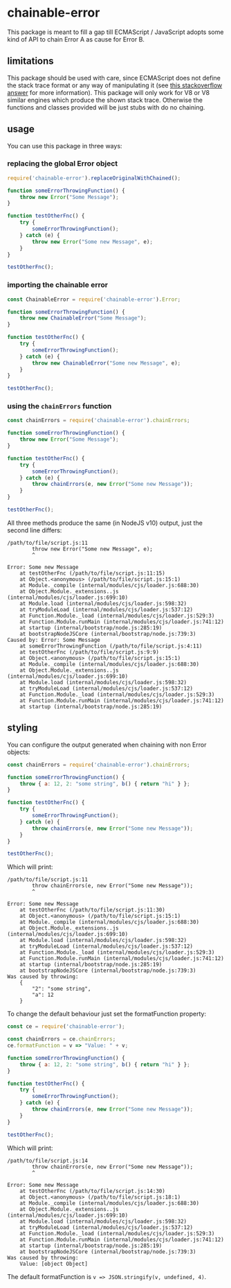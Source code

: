 # chainable-error

This package is meant to fill a gap till ECMAScript / JavaScript adopts some kind of API to chain Error A as cause for Error B.

## limitations

This package should be used with care, since ECMAScript does not define the stack trace format or any way of manipulating it (see [this stackoverflow answer](https://stackoverflow.com/a/54270910/3647724) for more information). This package will only work for V8 or V8 similar engines which produce the shown stack trace. Otherwise the functions and classes provided will be just stubs with do no chaining.

## usage

You can use this package in three ways:

### replacing the global Error object

```js
require('chainable-error').replaceOriginalWithChained();

function someErrorThrowingFunction() {
    throw new Error("Some Message");
}

function testOtherFnc() {
    try {
        someErrorThrowingFunction();
    } catch (e) {
        throw new Error("Some new Message", e);
    }
}

testOtherFnc();
```

### importing the chainable error

```js
const ChainableError = require('chainable-error').Error;

function someErrorThrowingFunction() {
    throw new ChainableError("Some Message");
}

function testOtherFnc() {
    try {
        someErrorThrowingFunction();
    } catch (e) {
        throw new ChainableError("Some new Message", e);
    }
}

testOtherFnc();
```

### using the `chainErrors` function

```js
const chainErrors = require('chainable-error').chainErrors;

function someErrorThrowingFunction() {
    throw new Error("Some Message");
}

function testOtherFnc() {
    try {
        someErrorThrowingFunction();
    } catch (e) {
        throw chainErrors(e, new Error("Some new Message"));
    }
}

testOtherFnc();
```


All three methods produce the same (in NodeJS v10) output, just the second line differs:

```text
/path/to/file/script.js:11
        throw new Error("Some new Message", e);
        ^

Error: Some new Message
    at testOtherFnc (/path/to/file/script.js:11:15)
    at Object.<anonymous> (/path/to/file/script.js:15:1)
    at Module._compile (internal/modules/cjs/loader.js:688:30)
    at Object.Module._extensions..js (internal/modules/cjs/loader.js:699:10)
    at Module.load (internal/modules/cjs/loader.js:598:32)
    at tryModuleLoad (internal/modules/cjs/loader.js:537:12)
    at Function.Module._load (internal/modules/cjs/loader.js:529:3)
    at Function.Module.runMain (internal/modules/cjs/loader.js:741:12)
    at startup (internal/bootstrap/node.js:285:19)
    at bootstrapNodeJSCore (internal/bootstrap/node.js:739:3)
Caused by: Error: Some Message
    at someErrorThrowingFunction (/path/to/file/script.js:4:11)
    at testOtherFnc (/path/to/file/script.js:9:9)
    at Object.<anonymous> (/path/to/file/script.js:15:1)
    at Module._compile (internal/modules/cjs/loader.js:688:30)
    at Object.Module._extensions..js (internal/modules/cjs/loader.js:699:10)
    at Module.load (internal/modules/cjs/loader.js:598:32)
    at tryModuleLoad (internal/modules/cjs/loader.js:537:12)
    at Function.Module._load (internal/modules/cjs/loader.js:529:3)
    at Function.Module.runMain (internal/modules/cjs/loader.js:741:12)
    at startup (internal/bootstrap/node.js:285:19)
```

## styling

You can configure the output generated when chaining with non Error objects:

```js
const chainErrors = require('chainable-error').chainErrors;

function someErrorThrowingFunction() {
    throw { a: 12, 2: "some string", b() { return "hi" } };
}

function testOtherFnc() {
    try {
        someErrorThrowingFunction();
    } catch (e) {
        throw chainErrors(e, new Error("Some new Message"));
    }
}

testOtherFnc();
```

Which will print:

```text
/path/to/file/script.js:11
        throw chainErrors(e, new Error("Some new Message"));
        ^

Error: Some new Message
    at testOtherFnc (/path/to/file/script.js:11:30)
    at Object.<anonymous> (/path/to/file/script.js:15:1)
    at Module._compile (internal/modules/cjs/loader.js:688:30)
    at Object.Module._extensions..js (internal/modules/cjs/loader.js:699:10)
    at Module.load (internal/modules/cjs/loader.js:598:32)
    at tryModuleLoad (internal/modules/cjs/loader.js:537:12)
    at Function.Module._load (internal/modules/cjs/loader.js:529:3)
    at Function.Module.runMain (internal/modules/cjs/loader.js:741:12)
    at startup (internal/bootstrap/node.js:285:19)
    at bootstrapNodeJSCore (internal/bootstrap/node.js:739:3)
Was caused by throwing:
    {
        "2": "some string",
        "a": 12
    }
```

To change the default behaviour just set the formatFunction property:

```js
const ce = require('chainable-error');

const chainErrors = ce.chainErrors;
ce.formatFunction = v => "Value: " + v;

function someErrorThrowingFunction() {
    throw { a: 12, 2: "some string", b() { return "hi" } };
}

function testOtherFnc() {
    try {
        someErrorThrowingFunction();
    } catch (e) {
        throw chainErrors(e, new Error("Some new Message"));
    }
}

testOtherFnc();
```

Which will print:

```text
/path/to/file/script.js:14
        throw chainErrors(e, new Error("Some new Message"));
        ^

Error: Some new Message
    at testOtherFnc (/path/to/file/script.js:14:30)
    at Object.<anonymous> (/path/to/file/script.js:18:1)
    at Module._compile (internal/modules/cjs/loader.js:688:30)
    at Object.Module._extensions..js (internal/modules/cjs/loader.js:699:10)
    at Module.load (internal/modules/cjs/loader.js:598:32)
    at tryModuleLoad (internal/modules/cjs/loader.js:537:12)
    at Function.Module._load (internal/modules/cjs/loader.js:529:3)
    at Function.Module.runMain (internal/modules/cjs/loader.js:741:12)
    at startup (internal/bootstrap/node.js:285:19)
    at bootstrapNodeJSCore (internal/bootstrap/node.js:739:3)
Was caused by throwing:
    Value: [object Object]
```

The default formatFunction is `v => JSON.stringify(v, undefined, 4)`.